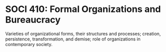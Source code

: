 # SOCI 410: Formal Organizations and Bureaucracy

Varieties of organizational forms, their structures and processes; creation, persistence, transformation, and demise; role of organizations in contemporary society.